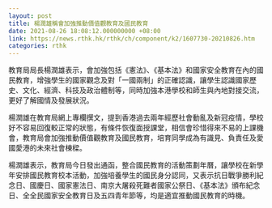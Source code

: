 ```yaml
---
layout: post
title: 楊潤雄稱會加強推動價值觀教育及國民教育
date: 2021-08-26 18:08:12.000000000 +08:00
link: https://news.rthk.hk/rthk/ch/component/k2/1607730-20210826.htm
categories: rthk
---
```


教育局局長楊潤雄表示，會加強包括《憲法》、《基本法》和國家安全教育在內的國民教育，增強學生的國家觀念及對「一國兩制」的正確認識，讓學生認識國家歷史、文化、經濟、科技及政治體制等，同時加強本港學校和師生與內地對接交流，更好了解國情及發展狀況。

楊潤雄在教育局網上專欄撰文，提到香港過去兩年經歷社會動亂及新冠疫情，學校好不容易回復較正常的狀態，有條件恢復面授課堂，相信會珍惜得來不易的上課機會，教育局會加強推動價值觀教育及國民教育，培育同學成為有識見、負責任及愛國愛港的未來社會棟樑。

楊潤雄表示，教育局今日發出通函，整合國民教育的活動策劃年曆，讓學校在新學年安排國民教育校本活動，加強培養學生的國民身分認同，又表示抗日戰爭勝利紀念日、國慶日、國家憲法日、南京大屠殺死難者國家公祭日、《基本法》頒布紀念日、全全民國家安全教育日及五四青年節等，均是適宜推動國民教育的時機。
